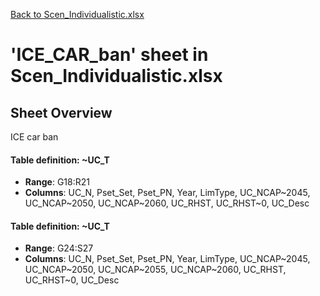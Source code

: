 [Back to Scen_Individualistic.xlsx](README.md)

# 'ICE_CAR_ban' sheet in Scen_Individualistic.xlsx

## Sheet Overview

ICE car ban

#### Table definition: ~UC_T
- **Range**: G18:R21
- **Columns**: UC_N, Pset_Set, Pset_PN, Year, LimType, UC_NCAP~2045, UC_NCAP~2050, UC_NCAP~2060, UC_RHST, UC_RHST~0, UC_Desc

#### Table definition: ~UC_T
- **Range**: G24:S27
- **Columns**: UC_N, Pset_Set, Pset_PN, Year, LimType, UC_NCAP~2045, UC_NCAP~2050, UC_NCAP~2055, UC_NCAP~2060, UC_RHST, UC_RHST~0, UC_Desc

